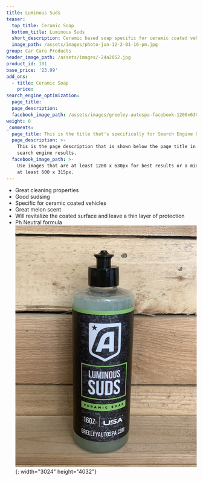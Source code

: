 ```yaml
---
title: Luminous Suds
teaser:
  top_title: Ceramic Soap
  bottom_title: Luminous Suds
  short_description: Ceramic based soap specific for ceramic coated vehicles
  image_path: /assets/images/photo-jun-12-2-01-16-pm.jpg
group: Car Care Products
header_image_path: /assets/images/-24a2052.jpg
product_id: 101
base_price: '23.99'
add_ons:
  - title: Ceramic Soap
    price:
search_engine_optimization:
  page_title:
  page_description:
  facebook_image_path: /assets/images/greeley-autospa-facebook-1200x630.png
weight: 0
_comments:
  page_title: This is the title that's specifically for Search Engine Optimization.
  page_description: >-
    This is the page description that is shown below the page title in the
    search engine results.
  facebook_image_path: >-
    Use images that are at least 1200 x 630px for best results or a minimum of
    at least 600 x 315px.
---
```


* Great cleaning properties
* Good sudsing
* Specific for ceramic coated vehicles
* Great melon scent
* Will revitalize the coated surface and leave a thin layer of protection
* Ph Neutral formula![](/assets/images/photo-jun-12-2-01-16-pm-1.jpg){: width="3024" height="4032"}